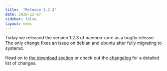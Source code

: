 ```yaml
---
title:  "Release 1.2.3"
date: 2020-12-07
sidebar: false
layout: news
---
```


Today we released the version 1.2.3 of naemon-core as a bugfix release. The only change fixes an issue
on debian and ubuntu after fully migrating to systemd.

Head on to [the download section](/download) or check out the [changelog](/documentation/usersguide/whatsnew.html) for
a detailed list of changes.
